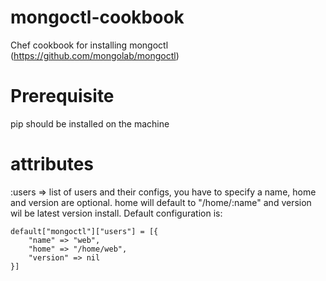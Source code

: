 mongoctl-cookbook
=================

Chef cookbook for installing mongoctl (https://github.com/mongolab/mongoctl)

Prerequisite
============

pip should be installed on the machine

attributes
==========
:users => list of users and their configs, you have to specify a name, home and version are optional.
home will default to "/home/:name" and version wil be latest version install.
Default configuration is:
```
default["mongoctl"]["users"] = [{
    "name" => "web",
    "home" => "/home/web",
    "version" => nil
}]
```

